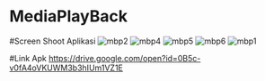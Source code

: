 # MediaPlayBack

#Screen Shoot Aplikasi
![mbp2](https://user-images.githubusercontent.com/22128652/29439877-fd5dff52-83ea-11e7-9758-441368a295a3.png)
![mbp4](https://user-images.githubusercontent.com/22128652/29439878-fd60e096-83ea-11e7-9698-92758c4232ef.png)
![mbp5](https://user-images.githubusercontent.com/22128652/29439880-fd69271a-83ea-11e7-9f4c-5284fc81b616.png)
![mbp6](https://user-images.githubusercontent.com/22128652/29439879-fd64fca8-83ea-11e7-9437-064ff3d6e440.png)
![mbp1](https://user-images.githubusercontent.com/22128652/29439882-fd8073de-83ea-11e7-8676-c47569f10f9e.png)


#Link Apk
https://drive.google.com/open?id=0B5c-v0fA4oVKUWM3b3hIUm1VZ1E
